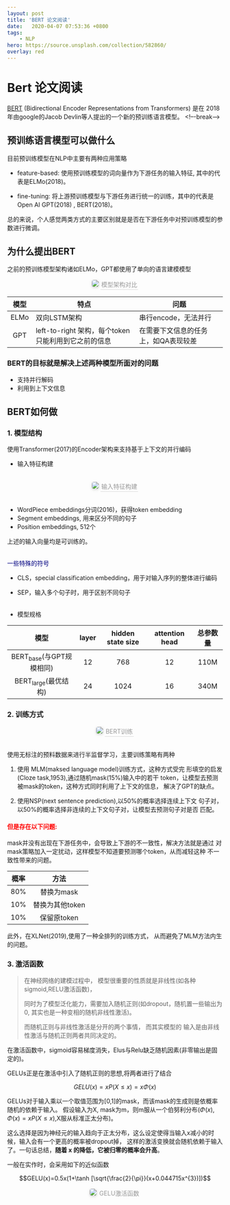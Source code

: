```yaml
---
layout: post
title: 'BERT 论文阅读'
date:   2020-04-07 07:53:36 +0800
tags:
    - NLP
hero: https://source.unsplash.com/collection/582860/
overlay: red
---
```

<!--enable mathjax-->
<head>
    <script src="https://cdn.mathjax.org/mathjax/latest/MathJax.js?config=TeX-AMS-MML_HTMLorMML" type="text/javascript"></script>
    <script type="text/x-mathjax-config">
        MathJax.Hub.Config({
            tex2jax: {
            skipTags: ['script', 'noscript', 'style', 'textarea', 'pre'],
            inlineMath: [['$','$']]
            }
        });
    </script>
</head>

# Bert 论文阅读

[BERT](https://arxiv.org/abs/1810.04805)
(Bidirectional Encoder Representations from Transformers) 是在
2018年由google的Jacob Devlin等人提出的一个新的预训练语言模型。
<!–-break-–>

## 预训练语言模型可以做什么
目前预训练模型在NLP中主要有两种应用策略

- feature-based: 使用预训练模型的词向量作为下游任务的输入特征,
其中的代表是ELMo(2018)。

- fine-tuning: 将上游预训练模型与下游任务进行统一的训练，其中的代表是Open AI GPT(2018)
, BERT(2018)。

总的来说，个人感觉两类方式的主要区别就是是否在下游任务中对预训练模型的参数进行微调。

## 为什么提出BERT
之前的预训练模型架构诸如ELMo，GPT都使用了单向的语言建模模型

<center>
    <img style="border-radius: 0.3125em;
    box-shadow: 0 2px 4px 0 rgba(34,36,38,.12),0 2px 10px 0 rgba(34,36,38,.08);" 
    src="2020-04-07-BERT/BERT-GPT-ELMo.png">
    <div style="color:orange; border-bottom: 1px solid #d9d9d9;
    display: inline-block;
    color: #999999;
    padding: 2px;">模型架构对比</div>
</center>

模型|特点|问题
:---:|---|---
ELMo|双向LSTM架构|串行encode，无法并行
GPT|left-to-right 架构，每个token只能利用到它之前的信息|在需要下文信息的任务上，如QA表现较差

### BERT的目标就是解决上述两种模型所面对的问题
- 支持并行解码
- 利用到上下文信息

## BERT如何做
### 1. 模型结构

使用Transformer(2017)的Encoder架构来支持基于上下文的并行编码

- 输入特征构建<br><br>

<center>
    <img style="border-radius: 0.3125em;
    box-shadow: 0 2px 4px 0 rgba(34,36,38,.12),0 2px 10px 0 rgba(34,36,38,.08);" 
    src="2020-04-07-BERT/BERT-input.png">
    <div style="color:orange; border-bottom: 1px solid #d9d9d9;
    display: inline-block;
    color: #999;
    padding: 2px;">输入特征构建</div>
    <br><br>
</center>

- WordPiece embeddings分词(2016)，获得token embedding
- Segment embeddings, 用来区分不同的句子
- Position embeddings, 512个
    
上述的输入向量均是可训练的。<br><br>

<span style="color:navy;">一些特殊的符号</span>
- CLS，special classification embedding，用于对输入序列的整体进行编码
- SEP，输入多个句子时，用于区别不同句子<br><br>



- 模型规格

模型|layer|hidden state size|attention head|总参数量
:---:|:---:|:---:|:---:|:---:
BERT<sub>base</sub>(与GPT规模相同)|12|768|12|110M
BERT<sub>large</sub>(最优结构)|24|1024|16|340M

### 2. 训练方式
    
<center>
    <img style="border-radius: 0.3125em;
    box-shadow: 0 2px 4px 0 rgba(34,36,38,.12),0 2px 10px 0 rgba(34,36,38,.08);" 
    src="2020-04-07-BERT/BERT-train.png">
    <div style="color:orange; border-bottom: 1px solid #d9d9d9;
    display: inline-block;
    color: #999;
    padding: 2px;">BERT训练</div>
    <br><br>
</center>

使用无标注的预料数据来进行半监督学习，主要训练策略有两种
1. 使用 MLM(maksed language model)训练方式，这种方式受完
形填空的启发(Cloze task,1953),通过随机mask(15%)输入中的若干
token，让模型去预测被mask的token，这种方式同时利用了上下文的信息，
解决了GPT的缺点。

2. 使用NSP(next sentence prediction),以50%的概率选择连续上下文
句子对，以50%的概率选择非连续的上下文句子对，让模型去预测句子对是否
匹配。
    
#### <span style="color:red;">但是存在以下问题:</span><br>
mask并没有出现在下游任务中，会导致上下游的不一致性，解决方法就是通过
对mask策略加入一定扰动，这样模型不知道要预测哪个token，从而减轻这种
不一致性带来的问题。

概率|方法
:---:|:---:
80%|替换为mask
10%|替换为其他token
10%|保留原token

此外，在XLNet(2019),使用了一种全排列的训练方式，
从而避免了MLM方法内生的问题。


### 3. 激活函数
> 在神经网络的建模过程中，
> 模型很重要的性质就是非线性(如各种sigmoid,RELU激活函数)，
>
> 同时为了模型泛化能力，需要加入随机正则(如dropout，随机置一些输出为0,
> 其实也是一种变相的随机非线性激活)。
> 
> 而随机正则与非线性激活是分开的两个事情， 而其实模型的
> 输入是由非线性激活与随机正则两者共同决定的。


在激活函数中，sigmoid容易梯度消失，Elus与Relu缺乏随机因素(非零输出是固定的)。

GELUs正是在激活中引入了随机正则的思想,将两者进行了结合

$$GELU(x)= xP(X\leqslant x)=x\Phi (x)$$

GELUs对于输入乘以一个取值范围为\[0,1\]的mask，而该mask的生成则是依概率随机的依赖于输入。
假设输入为X, mask为m，则m服从一个伯努利分布($\Phi (x),\Phi (x)=xP(X\leqslant x)$,X服从标准正太分布)。

这么选择是因为神经元的输入趋向于正太分布，这么设定使得当输入x减小的时候，输入会有一个更高的概率被dropout掉，
这样的激活变换就会随机依赖于输入了。一句话总结，**随着 x 的降低，它被归零的概率会升高**。

一般在实作时，会采用如下的近似函数

$$GELU(x)=0.5x(1+\tanh [\sqrt{\frac{2}{\pi}}(x+0.044715x^{3})])$$

<center>
    <img style="border-radius: 0.3125em;
    box-shadow: 0 2px 4px 0 rgba(34,36,38,.12),0 2px 10px 0 rgba(34,36,38,.08);" 
    src="2020-04-07-BERT/GELU.png">
    <div style="color:orange;
    display: inline-block;
    color: #999;
    padding: 2px;">GELU激活函数</div>
</center>
